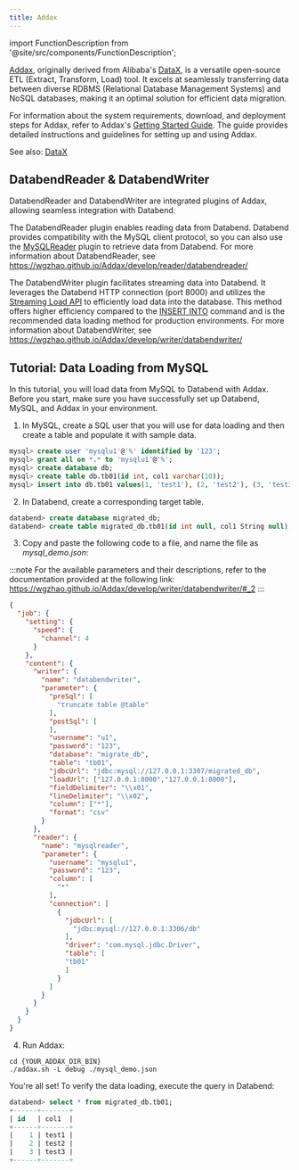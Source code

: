 ```yaml
---
title: Addax
---
```


import FunctionDescription from '@site/src/components/FunctionDescription';

<FunctionDescription description="Introduced: v1.1.70"/>

[Addax](https://github.com/wgzhao/Addax), originally derived from Alibaba's [DataX](https://github.com/alibaba/DataX), is a versatile open-source ETL (Extract, Transform, Load) tool. It excels at seamlessly transferring data between diverse RDBMS (Relational Database Management Systems) and NoSQL databases, making it an optimal solution for efficient data migration.

For information about the system requirements, download, and deployment steps for Addax, refer to Addax's [Getting Started Guide](https://github.com/wgzhao/Addax#getting-started). The guide provides detailed instructions and guidelines for setting up and using Addax.

See also: [DataX](datax.md)

## DatabendReader & DatabendWriter

DatabendReader and DatabendWriter are integrated plugins of Addax, allowing seamless integration with Databend.

The DatabendReader plugin enables reading data from Databend. Databend provides compatibility with the MySQL client protocol, so you can also use the [MySQLReader](https://wgzhao.github.io/Addax/develop/reader/mysqlreader/) plugin to retrieve data from Databend. For more information about DatabendReader, see https://wgzhao.github.io/Addax/develop/reader/databendreader/

The DatabendWriter plugin facilitates streaming data into Databend. It leverages the Databend HTTP connection (port 8000) and utilizes the [Streaming Load API](/03-develop/00-api/03-streaming-load.md) to efficiently load data into the database. This method offers higher efficiency compared to the [INSERT INTO](/14-sql-commands/10-dml/dml-insert.md) command and is the recommended data loading method for production environments. For more information about DatabendWriter, see https://wgzhao.github.io/Addax/develop/writer/databendwriter/

## Tutorial: Data Loading from MySQL

In this tutorial, you will load data from MySQL to Databend with Addax. Before you start, make sure you have successfully set up Databend, MySQL, and Addax in your environment.

1. In MySQL, create a SQL user that you will use for data loading and then create a table and populate it with sample data.

```sql title='In MySQL:'
mysql> create user 'mysqlu1'@'%' identified by '123';
mysql> grant all on *.* to 'mysqlu1'@'%';
mysql> create database db;
mysql> create table db.tb01(id int, col1 varchar(10));
mysql> insert into db.tb01 values(1, 'test1'), (2, 'test2'), (3, 'test3');
```

2. In Databend, create a corresponding target table.

```sql title='In Databend:'
databend> create database migrated_db;
databend> create table migrated_db.tb01(id int null, col1 String null);
```

3. Copy and paste the following code to a file, and name the file as *mysql_demo.json*:

:::note
For the available parameters and their descriptions, refer to the documentation provided at the following link: https://wgzhao.github.io/Addax/develop/writer/databendwriter/#_2
:::

```json title='mysql_demo.json'
{
  "job": {
    "setting": {
      "speed": {
        "channel": 4
      }
    },
    "content": {
      "writer": {
        "name": "databendwriter",
        "parameter": {
          "preSql": [
            "truncate table @table"
          ],
          "postSql": [
          ],
          "username": "u1",
          "password": "123",
          "database": "migrate_db",
          "table": "tb01",
          "jdbcUrl": "jdbc:mysql://127.0.0.1:3307/migrated_db",
          "loadUrl": ["127.0.0.1:8000","127.0.0.1:8000"],
          "fieldDelimiter": "\\x01",
          "lineDelimiter": "\\x02",
          "column": ["*"],
          "format": "csv"
        }
      },
      "reader": {
        "name": "mysqlreader",
        "parameter": {
          "username": "mysqlu1",
          "password": "123",
          "column": [
            "*"
          ],
          "connection": [
            {
              "jdbcUrl": [
                "jdbc:mysql://127.0.0.1:3306/db"
              ],
              "driver": "com.mysql.jdbc.Driver",
              "table": [
              "tb01"
              ]
            }
          ]
        }
      }
    }
  }
}
```

4. Run Addax:

```shell
cd {YOUR_ADDAX_DIR_BIN}
./addax.sh -L debug ./mysql_demo.json 
```

You're all set! To verify the data loading, execute the query in Databend:

```sql
databend> select * from migrated_db.tb01;
+------+-------+
| id   | col1  |
+------+-------+
|    1 | test1 |
|    2 | test2 |
|    3 | test3 |
+------+-------+
```